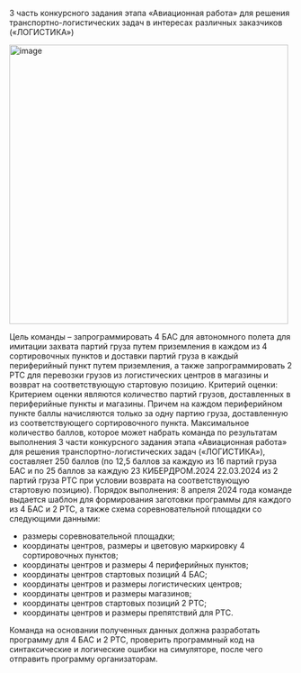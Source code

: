 3 часть конкурсного задания этапа «Авиационная работа» для решения
транспортно-логистических задач в интересах различных заказчиков
(«ЛОГИСТИКА»)

<img width="496" alt="image" src="https://github.com/Eternal-radiance-of-the-true-mind/Cyber-dron/assets/83087001/7a1e2528-6f74-4666-b230-988c24357102">


Цель команды – запрограммировать 4 БАС для автономного полета для
имитации захвата партий груза путем приземления в каждом из 4 сортировочных
пунктов и доставки партий груза в каждый периферийный пункт путем
приземления, а также запрограммировать 2 РТС для перевозки грузов из
логистических центров в магазины и возврат на соответствующую стартовую
позицию.
Критерий оценки:
Критерием оценки являются количество партий грузов, доставленных в
периферийные пункты и магазины. Причем на каждом периферийном пункте баллы
начисляются только за одну партию груза, доставленную из соответствующего
сортировочного пункта.
Максимальное количество баллов, которое может набрать команда по
результатам выполнения 3 части конкурсного задания этапа «Авиационная работа»
для решения транспортно-логистических задач («ЛОГИСТИКА»), составляет 250
баллов (по 12,5 баллов за каждую из 16 партий груза БАС и по 25 баллов за каждую
23
КИБЕРДРОМ.2024
22.03.2024
из 2 партий груза РТС при условии возврата на соответствующую стартовую
позицию).
Порядок выполнения:
8 апреля 2024 года команде выдается шаблон для формирования заготовки
программы для каждого из 4 БАС и 2 РТС, а также схема соревновательной
площадки со следующими данными:
- размеры соревновательной площадки;
- координаты центров, размеры и цветовую маркировку 4 сортировочных
пунктов;
- координаты центров и размеры 4 периферийных пунктов;
- координаты центров стартовых позиций 4 БАС;
- координаты центров и размеры логистических центров;
- координаты центров и размеры магазинов;
- координаты центров стартовых позиций 2 РТС;
- координаты центров и размеры препятствий для РТС.

Команда на основании полученных данных должна разработать программу
для 4 БАС и 2 РТС, проверить программный код на синтаксические и логические
ошибки на симуляторе, после чего отправить программу организаторам.
